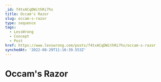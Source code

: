 ```yaml
---
_id: f4txACqDWithRi7hs
title: Occam's Razor
slug: occam-s-razor
type: sequence
tags:
  - LessWrong
  - Concept
  - Post
href: https://www.lesswrong.com/posts/f4txACqDWithRi7hs/occam-s-razor
synchedAt: '2022-08-29T11:16:39.553Z'
---
```

# Occam's Razor

